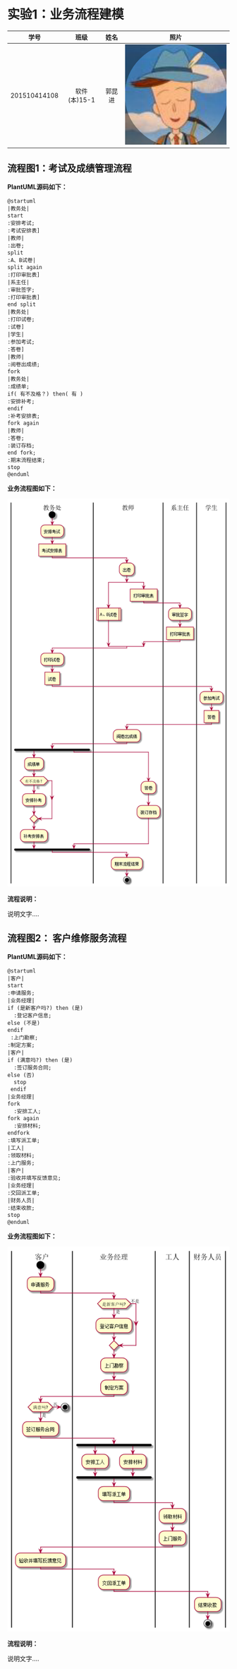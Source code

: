 # 实验1：业务流程建模
|学号|班级|姓名|照片|
|:-------:|:-------------: | :----------:|:---:|
|201510414108|软件(本)15-1|郭昆进|![flow1](../head.jpg)|

## 流程图1：考试及成绩管理流程

**PlantUML源码如下：**

``` flow1
@startuml
|教务处|
start
:安排考试;
:考试安排表]
|教师|
:出卷;
split
:A、B试卷|
split again
:打印审批表]
|系主任|
:审批签字;
:打印审批表]
end split
|教务处|
:打印试卷;
:试卷]
|学生|
:参加考试;
:答卷]
|教师|
:阅卷出成绩;
fork
|教务处|
:成绩单;
if( 有不及格？) then( 有 )
:安排补考;
endif
:补考安排表;
fork again
|教师|
:答卷;
:装订存档;
end fork;
:期末流程结束;
stop
@enduml
```

**业务流程图如下：**

![flow1](flow1.jpg)

**流程说明：**

说明文字....

## 流程图2： 客户维修服务流程

**PlantUML源码如下：**

``` flow2
@startuml
|客户|
start
:申请服务;
|业务经理|
if (是新客户吗?) then (是)
  :登记客户信息;
else (不是)
endif
 :上门勘察;
:制定方案;
|客户|
if (满意吗?) then (是)
  :签订服务合同;
else (否)
  stop
 endif
|业务经理|
fork
  :安排工人;
fork again
  :安排材料;
endfork
:填写派工单;
|工人|
:领取材料;
:上门服务;
|客户|
:验收并填写反馈意见;
|业务经理|
:交回派工单;
|财务人员|
:结束收款;
stop
@enduml
```

**业务流程图如下：**

![flow2](flow2.jpg)

**流程说明：**

说明文字....

